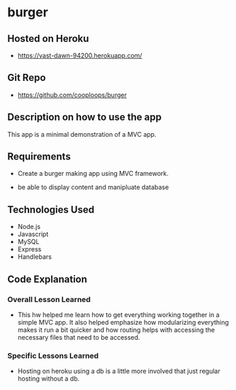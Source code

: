 # burger

## Hosted on Heroku
 - https://vast-dawn-94200.herokuapp.com/
## Git Repo
 - https://github.com/cooploops/burger

## Description on how to use the app

This app is a minimal demonstration of a MVC app.

## Requirements

- Create a burger making app using MVC framework. 

- be able to display content and manipluate database

## Technologies Used
- Node.js
- Javascript
- MySQL
- Express
- Handlebars


## Code Explanation
### Overall Lesson Learned
- This hw helped me learn how to get everything working together in a simple MVC app. It also helped emphasize how modularizing everything makes it run a bit quicker and how routing helps with accessing the necessary files that need to be accessed.

### Specific Lessons Learned
- Hosting on heroku using a db is a little more involved that just regular hosting without a db.